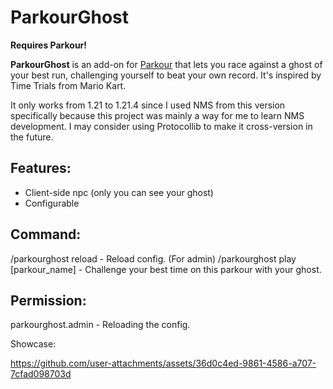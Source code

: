 # ParkourGhost

**Requires Parkour!**
​


**ParkourGhost** is an add-on for [Parkour](https://www.spigotmc.org/resources/parkour.23685/) that lets you race against a ghost of your best run, challenging yourself to beat your own record.
It's inspired by Time Trials from Mario Kart.

It only works from 1.21 to 1.21.4 since I used NMS from this version specifically because this project was mainly a way for me to learn NMS development. I may consider using Protocollib to make it cross-version in the future.

## Features:
- Client-side npc (only you can see your ghost)
- Configurable

## Command:
/parkourghost reload - Reload config. (For admin)
/parkourghost play [parkour_name] - Challenge your best time on this parkour with your ghost.

## Permission:
parkourghost.admin - Reloading the config.


Showcase:



https://github.com/user-attachments/assets/36d0c4ed-9861-4586-a707-7cfad098703d



